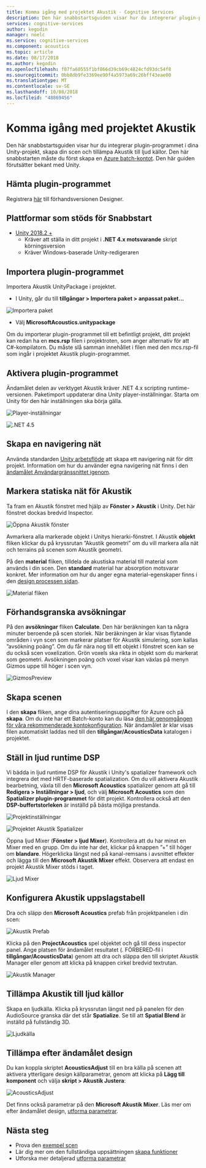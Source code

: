 ```yaml
---
title: Komma igång med projektet Akustik - Cognitive Services
description: Den här snabbstartsguiden visar hur du integrerar plugin-programmet i dina Unity-projekt, skapa din scen och tillämpa Akustik till ljud källor.
services: cognitive-services
author: kegodin
manager: noelc
ms.service: cognitive-services
ms.component: acoustics
ms.topic: article
ms.date: 08/17/2018
ms.author: kegodin
ms.openlocfilehash: f07fa60555f1bf866d39cb69c4824cfd93dc54f8
ms.sourcegitcommit: 0bb8db9fe3369ee90f4a5973a69c26bff43eae00
ms.translationtype: MT
ms.contentlocale: sv-SE
ms.lasthandoff: 10/08/2018
ms.locfileid: "48869456"
---
```

# <a name="getting-started-with-project-acoustics"></a>Komma igång med projektet Akustik
Den här snabbstartsguiden visar hur du integrerar plugin-programmet i dina Unity-projekt, skapa din scen och tillämpa Akustik till ljud källor. Den här snabbstarten måste du först skapa en [Azure batch-kontot](create-azure-account.md). Den här guiden förutsätter bekant med Unity.

## <a name="download-the-plugin"></a>Hämta plugin-programmet
Registrera [här](https://forms.office.com/Pages/ResponsePage.aspx?id=v4j5cvGGr0GRqy180BHbRwMoAEhDCLJNqtVIPwQN6rpUOFRZREJRR0NIQllDOTQ1U0JMNVc4OFNFSy4u) till förhandsversionen Designer.

## <a name="supported-platforms-for-quickstart"></a>Plattformar som stöds för Snabbstart
* [Unity 2018.2 +](http://www.unity3d.com)
  * Kräver att ställa in ditt projekt i **.NET 4.x motsvarande** skript körningsversion 
  * Kräver Windows-baserade Unity-redigeraren

## <a name="import-the-plugin"></a>Importera plugin-programmet
Importera Akustik UnityPackage i projektet. 
* I Unity, går du till **tillgångar > Importera paket > anpassat paket...**

![Importera paket](media/ImportPackage.png)  

* Välj **MicrosoftAcoustics.unitypackage**

Om du importerar plugin-programmet till ett befintligt projekt, ditt projekt kan redan ha en **mcs.rsp** filen i projektroten, som anger alternativ för att C#-kompilatorn. Du måste slå samman innehållet i filen med den mcs.rsp-fil som ingår i projektet Akustik plugin-programmet.

## <a name="enable-the-plugin"></a>Aktivera plugin-programmet
Ändamålet delen av verktyget Akustik kräver .NET 4.x scripting runtime-versionen. Paketimport uppdaterar dina Unity player-inställningar. Starta om Unity för den här inställningen ska börja gälla.

![Player-inställningar](media/PlayerSettings.png)

![.NET 4.5](media/Net45.png)

## <a name="create-a-navigation-mesh"></a>Skapa en navigering nät
Använda standarden [Unity arbetsflöde](https://docs.unity3d.com/Manual/nav-BuildingNavMesh.html) att skapa ett navigering nät för ditt projekt. Information om hur du använder egna navigering nät finns i den [ändamålet Användargränssnittet igenom](bake-ui-walkthrough.md).

## <a name="mark-static-meshes-for-acoustics"></a>Markera statiska nät för Akustik
Ta fram en Akustik fönstret med hjälp av **Fönster > Akustik** i Unity. Det här fönstret dockas bredvid Inspector.

![Öppna Akustik fönster](media/WindowAcoustics.png)

Avmarkera alla markerade objekt i Unitys hierarki-fönstret. I Akustik **objekt** fliken klickar du på kryssrutan ”Akustik geometri” om du vill markera alla nät och terrains på scenen som Akustik geometri.

På den **material** fliken, tilldela de akustiska material till material som används i din scen. Den **standard** material har absorption motsvarar konkret. Mer information om hur du anger egna material-egenskaper finns i den [design processen sidan](design-process.md).

![Material fliken](media/MaterialsTab.png)

## <a name="preview-the-probes"></a>Förhandsgranska avsökningar
På den **avsökningar** fliken **Calculate**. Den här beräkningen kan ta några minuter beroende på scen storlek. När beräkningen är klar visas flytande områden i vyn scen som markerar platser för Akustik simulering, som kallas ”avsökning poäng”. Om du får nära nog till ett objekt i fönstret scen kan se du också scen voxelization. Grön voxels ska rikta in objekt som du markerat som geometri. Avsökningen poäng och voxel visar kan växlas på menyn Gizmos uppe till höger i scen vyn.

![GizmosPreview](media/BakePreviewWithGizmos.png)

## <a name="bake-the-scene"></a>Skapa scenen
I den **skapa** fliken, ange dina autentiseringsuppgifter för Azure och på **skapa**. Om du inte har ett Batch-konto kan du läsa [den här genomgången för våra rekommenderade kontokonfiguration](create-azure-account.md).
När ändamålet är klar visas filen automatiskt laddas ned till den **tillgångar/AcousticsData** katalogen i projektet.

## <a name="set-up-audio-runtime-dsp"></a>Ställ in ljud runtime DSP
Vi bädda in ljud runtime DSP för Akustik i Unity's spatializer framework och integrera det med HRTF-baserade spatialization. Om du vill aktivera Akustik bearbetning, växla till den **Microsoft Acoustics** spatializer genom att gå till **Redigera > Inställningar > ljud**, och välj **Microsoft Acoustics** som den **Spatializer plugin-programmet** för ditt projekt. Kontrollera också att den **DSP-buffertstorleken** är inställd på bästa möjliga prestanda.

![Projektinställningar](media/ProjectSettings.png)  

![Projektet Akustik Spatializer](media/ChooseSpatializer.png)

Öppna ljud Mixer (**Fönster > ljud Mixer**). Kontrollera att du har minst en Mixer med en grupp. Om du inte har det, klickar på knappen ”+” till höger om **blandare**. Högerklicka längst ned på kanal-remsans i avsnittet effekter och lägga till den **Microsoft Akustik Mixer** effekt. Observera att endast en projekt Akustik Mixer stöds i taget.

![Ljud Mixer](media/AudioMixer.png)

## <a name="set-up-the-acoustics-lookup-table"></a>Konfigurera Akustik uppslagstabell
Dra och släpp den **Microsoft Acoustics** prefab från projektpanelen i din scen:

![Akustik Prefab](media/AcousticsPrefab.png)

Klicka på den **ProjectAcoustics** spel objektet och gå till dess inspector panel. Ange platsen för ändamålet resultatet (. FÖRBERED-fil i **tillgångar/AcousticsData**) genom att dra och släppa den till skriptet Akustik Manager eller genom att klicka på knappen cirkel bredvid textrutan.

![Akustik Manager](media/AcousticsManager.png)  

## <a name="apply-acoustics-to-sound-sources"></a>Tillämpa Akustik till ljud källor
Skapa en ljudkälla. Klicka på kryssrutan längst ned på panelen för den AudioSource granska där det står **Spatialize**. Se till att **Spatial Blend** är inställd på fullständig 3D.  

![Ljudkälla](media/AudioSource.png)

## <a name="apply-post-bake-design"></a>Tillämpa efter ändamålet design
Du kan koppla skriptet **AcousticsAdjust** till en bra källa på scenen att aktivera ytterligare design källparametrar, genom att klicka på **Lägg till komponent** och välja **skript > Akustik Justera**:

![AcousticsAdjust](media/AcousticsAdjust.png)

Det finns också parametrar på den **Microsoft Akustik Mixer**. Läs mer om efter ändamålet design, [utforma parametrar](design-process.md).

## <a name="next-steps"></a>Nästa steg
* Prova den [exempel scen](sample-walkthrough.md)
* Lär dig mer om den fullständiga uppsättningen [skapa funktioner](bake-ui-walkthrough.md)
* Utforska mer detaljerad [utforma parametrar](design-process.md)

